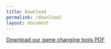 ```yaml
---
title: Download
permalink: /download/
layout: document
---
```



[Download our game changing tools PDF](/files/ownersup-game-changing-tools9.pdf)